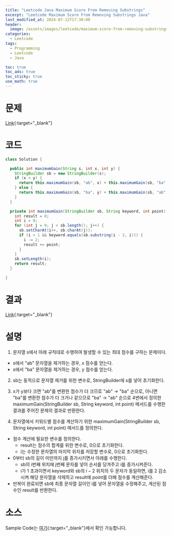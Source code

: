 ```yaml
---
title: "Leetcode Java Maximum Score From Removing Substrings"
excerpt: "Leetcode Maximum Score From Removing Substrings Java"
last_modified_at: 2024-07-12T17:30:00
header:
  image: /assets/images/leetcode/maximum-score-from-removing-substrings.png
categories:
  - Leetcode
tags:
  - Programming
  - Leetcode
  - Java

toc: true
toc_ads: true
toc_sticky: true
use_math: true
---
```

# 문제
[Link](https://leetcode.com/problems/maximum-score-from-removing-substrings/){:target="_blank"}

# 코드
```java
class Solution {

  public int maximumGain(String s, int x, int y) {
    StringBuilder sb = new StringBuilder(s);
    if (x > y) {
      return this.maximumGain(sb, "ab", x) + this.maximumGain(sb, "ba", y);
    } else {
      return this.maximumGain(sb, "ba", y) + this.maximumGain(sb, "ab", x);
    }
  }

  private int maximumGain(StringBuilder sb, String keyword, int point) {
    int result = 0;
    int i = 0;
    for (int j = 0; j < sb.length(); j++) {
      sb.setCharAt(i++, sb.charAt(j));
      if (i > 1 && keyword.equals(sb.substring(i - 2, i))) {
        i -= 2;
        result += point;
      }
    }
    sb.setLength(i);
    return result;
  }

}
```

# 결과
[Link](https://leetcode.com/problems/maximum-score-from-removing-substrings/submissions/1318442916/){:target="_blank"}

# 설명
1. 문자열 s에서 아래 규칙대로 수행하여 발생할 수 있는 최대 점수를 구하는 문제이다.
- s에서 "ab" 문자열을 제거하는 경우, x 점수를 얻는다.
- s에서 "ba" 문자열을 제거하는 경우, y 점수를 얻는다.

2. sb는 동적으로 문자열 제거를 위한 변수로, StringBuilder에 s를 넣어 초기화한다.

3. x가 y보다 크면 "ab"를 변환한 점수가 더 크므로 "ab" -> "ba" 순으로, 아니면 "ba"를 변환한 점수가 더 크거나 같으므로 "ba" -> "ab" 순으로 4번에서 정의한 maximumGain(StringBuilder sb, String keyword, int point) 메서드를 수행한 결과를 주어진 문제의 결과로 반환한다.

4. 문자열에서 키워드별 점수를 계산하기 위한 maximumGain(StringBuilder sb, String keyword, int point) 메서드를 정의한다.
- 점수 계산에 필요한 변수를 정의한다.
  - result는 점수의 합계를 위한 변수로, 0으로 초기화한다.
  - i는 수정한 문자열의 마지막 위치를 저장할 변수로, 0으로 초기화한다.
- 0부터 sb의 길이 미만까지 j를 증가시키면서 아래를 수행한다.
  - sb의 i번째 위치에 j번째 문자를 넣어 순서를 당겨주고 i를 증가시켜준다.
  - i가 1 초과이면서 keyword와 sb의 $i - 2$ 위치의 두 문자가 동일하면, i를 2 감소시켜 해당 문자열을 삭제하고 result에 point를 더해 점수를 계산해준다.
- 반복이 완료되면 sb에 최종 문자열 길이인 i를 넣어 문자열을 수정해주고, 계산된 점수인 result를 반환한다.

# 소스
Sample Code는 [여기](https://github.com/GracefulSoul/leetcode/blob/master/src/main/java/gracefulsoul/problems/MaximumScoreFromRemovingSubstrings.java){:target="_blank"}에서 확인 가능합니다.